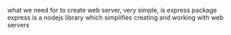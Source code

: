 what we need for to create web server, very simple, is express package
express is a nodejs library which simplifies creating and working with web servers
